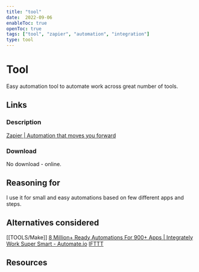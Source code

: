 ```yaml
---
title: "tool"
date:  2022-09-06
enableToc: true
openToc: true
tags: ["tool", "zapier", "automation", "integration"]
type: tool
---
```

# Tool
Easy automation tool to automate work across great number of tools.

## Links
### Description
[Zapier | Automation that moves you forward](https://zapier.com/)
### Download
No download - online.
## Reasoning for
I use it for small and easy automations based on few different apps and steps.

## Alternatives considered
[[TOOLS/Make]]
[8 Million+ Ready Automations For 900+ Apps | Integrately](https://integrately.com/)
[Work Super Smart - Automate.io](https://automate.io/)
[IFTTT](https://ifttt.com/)
## Resources
